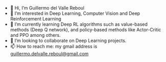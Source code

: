 - 👋 Hi, I’m Guillermo del Valle Reboul
- 👀 I’m interested in Deep Learning, Computer Vision and Deep Reinforcement Learning
- 🌱 I’m currently learning Deep RL algorithms such as value-based methods (Deep Q network), and policy-based methods like Actor-Critic and PPO among others.
- 💞️ I’m looking to collaborate on Deep Learning projects.
- 📫 How to reach me: my gmail address is guillermo.delvalle.reboul@gmail.com

<!---
GuillermoVR92/GuillermoVR92 is a ✨ special ✨ repository because its `README.md` (this file) appears on your GitHub profile.
You can click the Preview link to take a look at your changes.
--->
